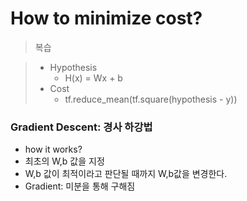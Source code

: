# How to minimize cost?

> 복습

> -   Hypothesis
>     -   H(x) = Wx + b
> -   Cost
>     -   tf.reduce_mean(tf.square(hypothesis - y))

### Gradient Descent: 경사 하강법

-   how it works?
-   최초의 W,b 값을 지정
-   W,b 값이 최적이라고 판단될 때까지 W,b값을 변경한다.
-   Gradient: 미분을 통해 구해짐

